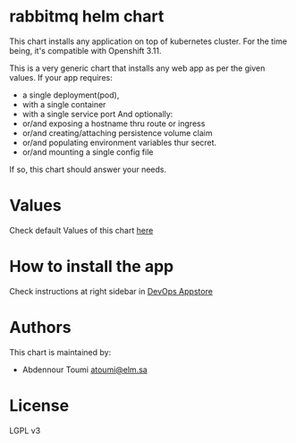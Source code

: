 # rabbitmq helm chart
This chart installs any application on top of kubernetes cluster.
For the time being, it's compatible with Openshift 3.11.

This is a very generic chart that installs any web app as per the given values. If your app requires:
-  a single deployment(pod), 
- with a single container
- with a single service port
And optionally:
- or/and exposing a hostname thru route or ingress
- or/and creating/attaching persistence volume claim
- or/and populating environment variables thur secret.
- or/and mounting a single config file

If so, this chart should answer your needs.

# Values

Check default Values of this chart [here]( 
https://bitbucket.elm.sa/projects/SCL/repos/helm-chart-generic-app/browse/rabbitmq/values.yaml)

# How to install the app 

Check instructions at right sidebar in [DevOps Appstore](https://appstore.devops.elm.sa/charts/elm/generic-app)


# Authors

This chart is maintained by: 
- Abdennour Toumi <atoumi@elm.sa>

# License

LGPL v3